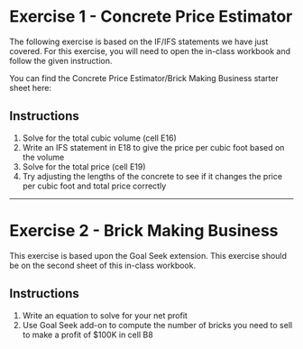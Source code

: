 # Exercise 1 - Concrete Price Estimator

The following exercise is based on the IF/IFS statements we have just covered. For this exercise, you will need to open the in-class workbook and follow the given instruction. 

You can find the Concrete Price Estimator/Brick Making Business starter sheet here: 

## Instructions

  1. Solve for the total cubic volume (cell E16)
  2. Write an IFS statement in E18 to give the price per cubic foot based on the volume
  3. Solve for the total price (cell E19)
  4. Try adjusting the lengths of the concrete to see if it changes the price per cubic foot and total price correctly

---
# Exercise 2 - Brick Making Business

This exercise is based upon the Goal Seek extension. This exercise should be on the second sheet of this in-class workbook.

## Instructions
  1. Write an equation to solve for your net profit
  2. Use Goal Seek add-on to compute the number of bricks you need to sell to make a profit of $100K in cell B8
